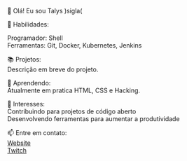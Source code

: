 👋 Olá! Eu sou Talys )sigla(

🔧 Habilidades:

Programador: Shell<br>
Ferramentas: Git, Docker, Kubernetes, Jenkins

📚 Projetos:<br>
Descrição em breve do projeto.

🌱 Aprendendo:<br>
Atualmente em pratica HTML, CSS e Hacking.

🎯 Interesses:<br>
Contribuindo para projetos de código aberto<br>
Desenvolvendo ferramentas para aumentar a produtividade

📫 Entre em contato:<br>
[Website](https://tsigla.github.io/site/)<br>
[Twitch](https://www.twitch.tv/osigla)
